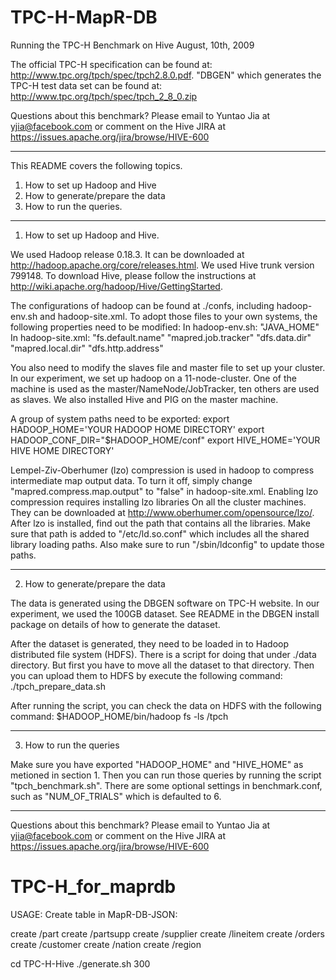 # TPC-H-MapR-DB

Running the TPC-H Benchmark on Hive
August, 10th, 2009

The official TPC-H specification can be found at: http://www.tpc.org/tpch/spec/tpch2.8.0.pdf.
"DBGEN" which generates the TPC-H test data set can be found at: http://www.tpc.org/tpch/spec/tpch_2_8_0.zip

Questions about this benchmark? Please email to Yuntao Jia at yjia@facebook.com or
comment on the Hive JIRA at https://issues.apache.org/jira/browse/HIVE-600

-----
This README covers the following topics.
1. How to set up Hadoop and Hive
2. How to generate/prepare the data
3. How to run the queries.


----
1. How to set up Hadoop and Hive.

We used Hadoop release 0.18.3. It can be downloaded at http://hadoop.apache.org/core/releases.html.
We used Hive trunk version 799148. To download Hive, please follow the instructions at http://wiki.apache.org/hadoop/Hive/GettingStarted.

The configurations of hadoop can be found at ./confs, including hadoop-env.sh and hadoop-site.xml. To adopt those files to your own systems, the following properties need to be modified:
In hadoop-env.sh:
"JAVA_HOME"
In hadoop-site.xml:
"fs.default.name"
"mapred.job.tracker"
"dfs.data.dir"
"mapred.local.dir"
"dfs.http.address"

You also need to modify the slaves file and master file to set up your cluster. In our experiment, we set up hadoop on a 11-node-cluster. One of the machine is used as the master/NameNode/JobTracker, ten others are used as slaves. We also installed Hive and PIG on the master machine.

A group of system paths need to be exported:
export HADOOP_HOME='YOUR HADOOP HOME DIRECTORY'
export HADOOP_CONF_DIR="$HADOOP_HOME/conf"
export HIVE_HOME='YOUR HIVE HOME DIRECTORY'

Lempel-Ziv-Oberhumer (lzo) compression is used in hadoop to compress intermediate map output data. To turn it off, simply change "mapred.compress.map.output" to "false" in hadoop-site.xml. Enabling lzo compression requires installing lzo libraries On all the cluster machines. They can be downloaded at http://www.oberhumer.com/opensource/lzo/. After lzo is installed, find out the path that contains all the libraries. Make sure that path is added to "/etc/ld.so.conf" which includes all the shared library loading paths. Also make sure to run "/sbin/ldconfig" to update those paths.

----
2. How to generate/prepare the data

The data is generated using the DBGEN software on TPC-H website. In our experiment, we used the 100GB dataset. See README in the DBGEN install package on details of how to generate the dataset.

After the dataset is generated, they need to be loaded in to Hadoop distributed file system (HDFS). There is a script for doing that under ./data directory. But first you have to move all the dataset to that directory. Then you can upload them to HDFS by execute the following command:
./tpch_prepare_data.sh

After running the script, you can check the data on HDFS with the following command:
$HADOOP_HOME/bin/hadoop fs -ls /tpch

----
3. How to run the queries

Make sure you have exported "HADOOP_HOME" and "HIVE_HOME" as metioned in section 1. Then you can run those queries by running the script "tpch_benchmark.sh". There are some optional settings in benchmark.conf, such as "NUM_OF_TRIALS" which is defaulted to 6.

-----

Questions about this benchmark? Please email to Yuntao Jia at yjia@facebook.com or
comment on the Hive JIRA at https://issues.apache.org/jira/browse/HIVE-600

# TPC-H_for_maprdb

USAGE:
Create table in MapR-DB-JSON:

create /part
create /partsupp
create /supplier
create /lineitem
create /orders
create /customer
create /nation
create /region

cd TPC-H-Hive
./generate.sh 300